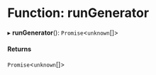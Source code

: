 # Function: runGenerator

▸ **runGenerator**(): `Promise`<`unknown`[]\>

#### Returns

`Promise`<`unknown`[]\>
